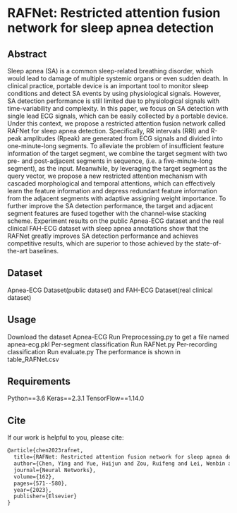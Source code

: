 # RAFNet: Restricted attention fusion network for sleep apnea detection

## Abstract
Sleep apnea (SA) is a common sleep-related breathing disorder, which would lead to damage of multiple systemic organs or even sudden death. In clinical practice, portable device is an important tool to monitor sleep conditions and detect SA events by using physiological signals. However, SA detection performance is still limited due to physiological signals with time-variability and complexity. In this paper, we focus on SA detection with single lead ECG signals, which can be easily collected by a portable device. Under this context, we propose a restricted attention fusion network called RAFNet for sleep apnea detection. Specifically, RR intervals (RRI) and R-peak amplitudes (Rpeak) are generated from ECG signals and divided into one-minute-long segments. To alleviate the problem of insufficient feature information of the target segment, we combine the target segment with two pre- and post-adjacent segments in sequence, (i.e. a five-minute-long segment), as the input. Meanwhile, by leveraging the target segment as the query vector, we propose a new restricted attention mechanism with cascaded morphological and temporal attentions, which can effectively learn the feature information and depress redundant feature information from the adjacent segments with adaptive assigning weight importance. To further improve the SA detection performance, the target and adjacent segment features are fused together with the channel-wise stacking scheme. Experiment results on the public Apnea-ECG dataset and the real clinical FAH-ECG dataset with sleep apnea annotations show that the RAFNet greatly improves SA detection performance and achieves competitive results, which are superior to those achieved by the state-of-the-art baselines.

## Dataset
Apnea-ECG Dataset(public dataset) and FAH-ECG Dataset(real clinical dataset)

## Usage
Download the dataset Apnea-ECG
Run Preprocessing.py to get a file named apnea-ecg.pkl
Per-segment classification
Run RAFNet.py
Per-recording classification
Run evaluate.py
The performance is shown in table_RAFNet.csv


## Requirements
Python==3.6 Keras==2.3.1 TensorFlow==1.14.0

## Cite
If our work is helpful to you, please cite:

```html
@article{chen2023rafnet,
  title={RAFNet: Restricted attention fusion network for sleep apnea detection},
  author={Chen, Ying and Yue, Huijun and Zou, Ruifeng and Lei, Wenbin and Ma, Wenjun and Fan, Xiaomao},
  journal={Neural Networks},
  volume={162},
  pages={571--580},
  year={2023},
  publisher={Elsevier}
}
```
